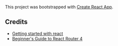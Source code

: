 This project was bootstrapped with [Create React App](https://github.com/facebook/create-react-app).

## Credits
- [Getting started with react](https://www.taniarascia.com/getting-started-with-react/)
- [Beginner's Guide to React Router 4](https://medium.freecodecamp.org/beginners-guide-to-react-router-4-8959ceb3ad58)

